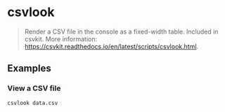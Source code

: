 # csvlook

> Render a CSV file in the console as a fixed-width table. Included in csvkit. More information: <https://csvkit.readthedocs.io/en/latest/scripts/csvlook.html>.

## Examples

### View a CSV file

```bash
csvlook data.csv
```
